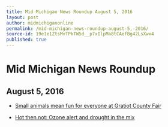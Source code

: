 ```yaml
---
title: Mid Michigan News Roundup August 5, 2016
layout: post
author: midmichiganonline
permalink: /mid-michigan-news-roundup-august-5,-2016/
source-id: 19e1e1ZtsMvTPkTW5d__p7xIlpMa8tCAefBg42LsXwx4
published: true
---
```

# Mid Michigan News Roundup

## August 5, 2016

* [Small animals mean fun for everyone at Gratiot County Fair](http://www.themorningsun.com/general-news/20160804/small-animals-mean-fun-for-everyone-at-gratiot-county-fair)

* [Hot then not: Ozone alert and drought in the mix](http://www.themorningsun.com/general-news/20160804/hot-then-not-ozone-alert-and-drought-in-the-mix)

